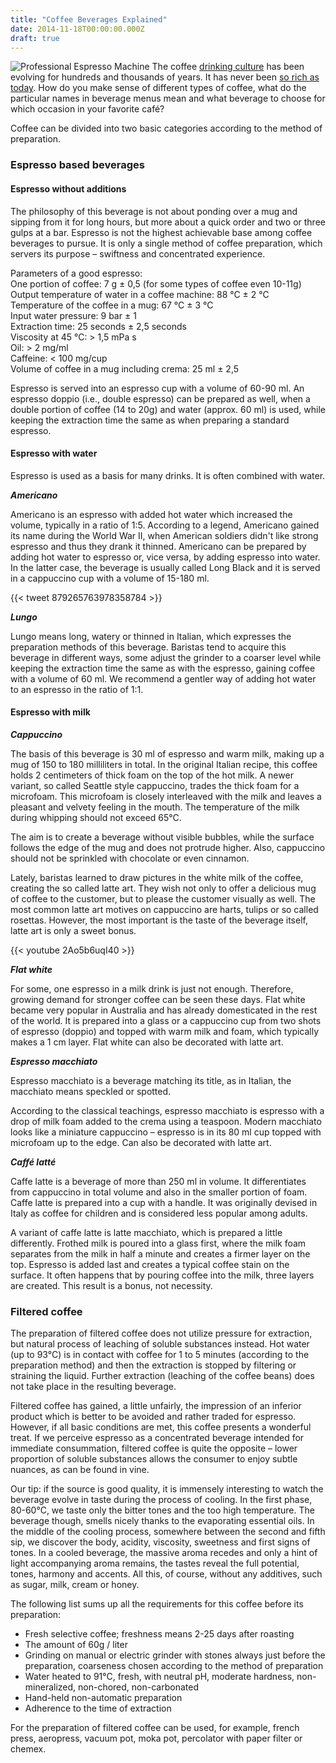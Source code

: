 ```yaml
---
title: "Coffee Beverages Explained"
date: 2014-11-18T00:00:00.000Z
draft: true 
---
```

![Professional Espresso Machine](https://assets-us-01.kc-usercontent.com:443/f18c8883-2e55-00da-d0a3-a143391cc4bb/e700596b-03b0-4cee-ac5c-9212762c027a/coffee-beverages-explained-1080px.jpg)
The coffee [drinking culture](/articles/coffee_beverages_explained) has been evolving for hundreds and thousands of years. It has never been [so rich as today](/articles/which_brewing_fits_you_). How do you make sense of different types of coffee, what do the particular names in beverage menus mean and what beverage to choose for which occasion in your favorite café?

Coffee can be divided into two basic categories according to the method of preparation.

### Espresso based beverages

#### Espresso without additions

The philosophy of this beverage is not about ponding over a mug and sipping from it for long hours, but more about a quick order and two or three gulps at a bar. Espresso is not the highest achievable base among coffee beverages to pursue. It is only a single method of coffee preparation, which servers its purpose – swiftness and concentrated experience.

Parameters of a good espresso:  
One portion of coffee: 7 g ± 0,5 (for some types of coffee even 10-11g)  
Output temperature of water in a coffee machine: 88 °C ± 2 °C  
Temperature of the coffee in a mug: 67 °C ± 3 °C  
Input water pressure: 9 bar ± 1  
Extraction time: 25 seconds ± 2,5 seconds  
Viscosity at 45 °C: > 1,5 mPa s  
Oil: > 2 mg/ml  
Caffeine: < 100 mg/cup  
Volume of coffee in a mug including crema: 25 ml ± 2,5

Espresso is served into an espresso cup with a volume of 60-90 ml. An espresso doppio (i.e., double espresso) can be prepared as well, when a double portion of coffee (14 to 20g) and water (approx. 60 ml) is used, while keeping the extraction time the same as when preparing a standard espresso.

#### Espresso with water

Espresso is used as a basis for many drinks. It is often combined with water.

_**Americano**_

Americano is an espresso with added hot water which increased the volume, typically in a ratio of 1:5. According to a legend, Americano gained its name during the World War II, when American soldiers didn't like strong espresso and thus they drank it thinned. Americano can be prepared by adding hot water to espresso or, vice versa, by adding espresso into water. In the latter case, the beverage is usually called Long Black and it is served in a cappuccino cup with a volume of 15-180 ml.

{{< tweet 879265763978358784 >}}

_**Lungo**_

Lungo means long, watery or thinned in Italian, which expresses the preparation methods of this beverage. Baristas tend to acquire this beverage in different ways, some adjust the grinder to a coarser level while keeping the extraction time the same as with the espresso, gaining coffee with a volume of 60 ml. We recommend a gentler way of adding hot water to an espresso in the ratio of 1:1.

#### Espresso with milk

_**Cappuccino**_

The basis of this beverage is 30 ml of espresso and warm milk, making up a mug of 150 to 180 milliliters in total. In the original Italian recipe, this coffee holds 2 centimeters of thick foam on the top of the hot milk. A newer variant, so called Seattle style cappuccino, trades the thick foam for a microfoam. This microfoam is closely interleaved with the milk and leaves a pleasant and velvety feeling in the mouth. The temperature of the milk during whipping should not exceed 65°C.

The aim is to create a beverage without visible bubbles, while the surface follows the edge of the mug and does not protrude higher. Also, cappuccino should not be sprinkled with chocolate or even cinnamon.

Lately, baristas learned to draw pictures in the white milk of the coffee, creating the so called latte art. They wish not only to offer a delicious mug of coffee to the customer, but to please the customer visually as well. The most common latte art motives on cappuccino are harts, tulips or so called rosettas. However, the most important is the taste of the beverage itself, latte art is only a sweet bonus.

{{< youtube 2Ao5b6uqI40 >}}

_**Flat white**_

For some, one espresso in a milk drink is just not enough. Therefore, growing demand for stronger coffee can be seen these days. Flat white became very popular in Australia and has already domesticated in the rest of the world. It is prepared into a glass or a cappuccino cup from two shots of espresso (doppio) and topped with warm milk and foam, which typically makes a 1 cm layer. Flat white can also be decorated with latte art.

_**Espresso macchiato**_

Espresso macchiato is a beverage matching its title, as in Italian, the macchiato means speckled or spotted.

According to the classical teachings, espresso macchiato is espresso with a drop of milk foam added to the crema using a teaspoon. Modern macchiato looks like a miniature cappuccino – espresso is in its 80 ml cup topped with microfoam up to the edge. Can also be decorated with latte art.

_**Caffé latté**_

Caffe latte is a beverage of more than 250 ml in volume. It differentiates from cappuccino in total volume and also in the smaller portion of foam. Caffe latte is prepared into a cup with a handle. It was originally devised in Italy as coffee for children and is considered less popular among adults.

A variant of caffe latte is latte macchiato, which is prepared a little differently. Frothed milk is poured into a glass first, where the milk foam separates from the milk in half a minute and creates a firmer layer on the top. Espresso is added last and creates a typical coffee stain on the surface. It often happens that by pouring coffee into the milk, three layers are created. This result is a bonus, not necessity.

### Filtered coffee

The preparation of filtered coffee does not utilize pressure for extraction, but natural process of leaching of soluble substances instead. Hot water (up to 93°C) is in contact with coffee for 1 to 5 minutes (according to the preparation method) and then the extraction is stopped by filtering or straining the liquid. Further extraction (leaching of the coffee beans) does not take place in the resulting beverage.

Filtered coffee has gained, a little unfairly, the impression of an inferior product which is better to be avoided and rather traded for espresso. However, if all basic conditions are met, this coffee presents a wonderful treat. If we perceive espresso as a concentrated beverage intended for immediate consummation, filtered coffee is quite the opposite – lower proportion of soluble substances allows the consumer to enjoy subtle nuances, as can be found in vine.

Our tip: if the source is good quality, it is immensely interesting to watch the beverage evolve in taste during the process of cooling. In the first phase, 80-60°C, we taste only the bitter tones and the too high temperature. The beverage though, smells nicely thanks to the evaporating essential oils. In the middle of the cooling process, somewhere between the second and fifth sip, we discover the body, acidity, viscosity, sweetness and first signs of tones. In a cooled beverage, the massive aroma recedes and only a hint of light accompanying aroma remains, the tastes reveal the full potential, tones, harmony and accents. All this, of course, without any additives, such as sugar, milk, cream or honey.

The following list sums up all the requirements for this coffee before its preparation:

*   Fresh selective coffee; freshness means 2-25 days after roasting
*   The amount of 60g / liter
*   Grinding on manual or electric grinder with stones always just before the preparation, coarseness chosen according to the method of preparation
*   Water heated to 91°C, fresh, with neutral pH, moderate hardness, non-mineralized, non-chored, non-carbonated
*   Hand-held non-automatic preparation
*   Adherence to the time of extraction

For the preparation of filtered coffee can be used, for example, french press, aeropress, vacuum pot, moka pot, percolator with paper filter or chemex.

